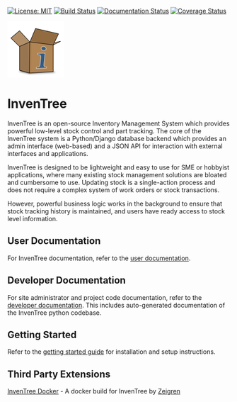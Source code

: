 [![License: MIT](https://img.shields.io/badge/License-MIT-yellow.svg)](https://opensource.org/licenses/MIT) [![Build Status](https://travis-ci.org/inventree/InvenTree.svg?branch=master)](https://travis-ci.org/inventree/InvenTree) [![Documentation Status](https://readthedocs.org/projects/inventree/badge/?version=latest)](https://inventree.readthedocs.io/en/latest/?badge=latest) [![Coverage Status](https://coveralls.io/repos/github/inventree/InvenTree/badge.svg)](https://coveralls.io/github/inventree/InvenTree)

<img src="images/logo/inventree.png" alt="InvenTree" width="128"/>

# InvenTree
InvenTree is an open-source Inventory Management System which provides powerful low-level stock control and part tracking. The core of the InvenTree system is a Python/Django database backend which provides an admin interface (web-based) and a JSON API for interaction with external interfaces and applications.

InvenTree is designed to be lightweight and easy to use for SME or hobbyist applications, where many existing stock management solutions are bloated and cumbersome to use. Updating stock is a single-action process and does not require a complex system of work orders or stock transactions. 

However, powerful business logic works in the background to ensure that stock tracking history is maintained, and users have ready access to stock level information.

## User Documentation

For InvenTree documentation, refer to the [user documentation](https://inventree.github.io).

## Developer Documentation

For site administrator and project code documentation, refer to the [developer documentation](http://inventree.readthedocs.io/en/latest/). This includes auto-generated documentation of the InvenTree python codebase.

## Getting Started

Refer to the [getting started guide](https://inventree.readthedocs.io/en/latest/start.html) for installation and setup instructions.

## Third Party Extensions

[InvenTree Docker](https://github.com/Zeigren/inventree-docker) - A docker build for InvenTree by [Zeigren](https://github.com/Zeigren)
